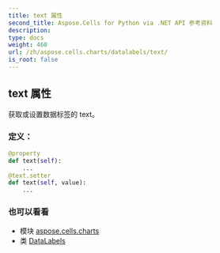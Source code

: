 ```yaml
---
title: text 属性
second_title: Aspose.Cells for Python via .NET API 参考资料
description:
type: docs
weight: 460
url: /zh/aspose.cells.charts/datalabels/text/
is_root: false
---
```

## text 属性

获取或设置数据标签的 text。
### 定义：
```python
@property
def text(self):
    ...
@text.setter
def text(self, value):
    ...
```

### 也可以看看
* 模块 [aspose.cells.charts](../../)
* 类 [DataLabels](/cells/python-net/zh/aspose.cells.charts/datalabels)
